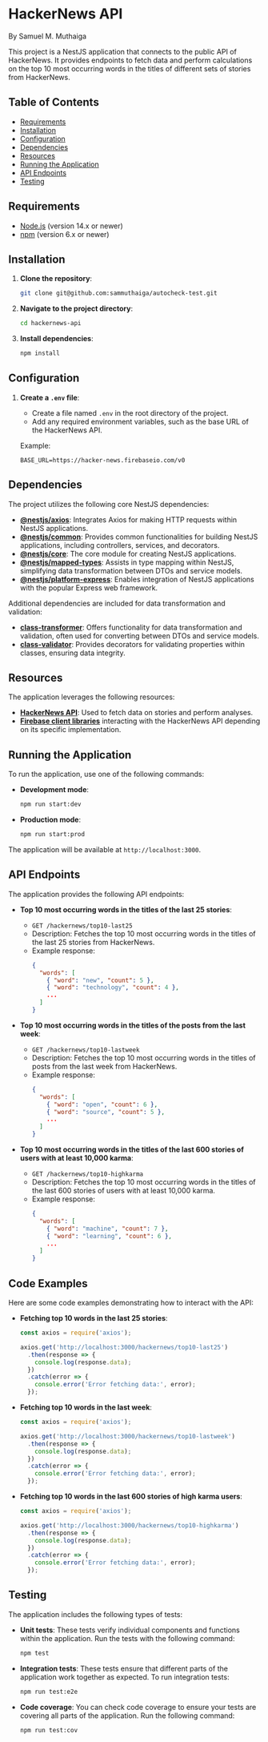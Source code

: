 # HackerNews API

By Samuel M. Muthaiga

This project is a NestJS application that connects to the public API of HackerNews. It provides endpoints to fetch data and perform calculations on the top 10 most occurring words in the titles of different sets of stories from HackerNews.

## Table of Contents

- [Requirements](#requirements)
- [Installation](#installation)
- [Configuration](#configuration)
- [Dependencies](#dependencies)
- [Resources](#resources)
- [Running the Application](#running-the-application)
- [API Endpoints](#api-endpoints)
- [Testing](#testing)


## Requirements

- [Node.js](https://nodejs.org/) (version 14.x or newer)
- [npm](https://www.npmjs.com/) (version 6.x or newer)

## Installation

1. **Clone the repository**:

    ```bash
    git clone git@github.com:sammuthaiga/autocheck-test.git
    ```

2. **Navigate to the project directory**:

    ```bash
    cd hackernews-api
    ```

3. **Install dependencies**:

    ```bash
    npm install
    ```

## Configuration

1. **Create a `.env` file**:

    - Create a file named `.env` in the root directory of the project.
    - Add any required environment variables, such as the base URL of the HackerNews API.

    Example:

    ```plaintext
    BASE_URL=https://hacker-news.firebaseio.com/v0
    ```

## Dependencies

The project utilizes the following core NestJS dependencies:

- **[@nestjs/axios](https://www.npmjs.com/package/@nestjs/axios)**: Integrates Axios for making HTTP requests within NestJS applications.
- **[@nestjs/common](https://www.npmjs.com/package/@nestjs/common)**: Provides common functionalities for building NestJS applications, including controllers, services, and decorators.
- **[@nestjs/core](https://www.npmjs.com/package/@nestjs/core)**: The core module for creating NestJS applications.
- **[@nestjs/mapped-types](https://www.npmjs.com/package/@nestjs/mapped-types)**: Assists in type mapping within NestJS, simplifying data transformation between DTOs and service models.
- **[@nestjs/platform-express](https://www.npmjs.com/package/@nestjs/platform-express)**: Enables integration of NestJS applications with the popular Express web framework.

Additional dependencies are included for data transformation and validation:

- **[class-transformer](https://www.npmjs.com/package/class-transformer)**: Offers functionality for data transformation and validation, often used for converting between DTOs and service models.
- **[class-validator](https://www.npmjs.com/package/class-validator)**: Provides decorators for validating properties within classes, ensuring data integrity.

## Resources

The application leverages the following resources:

- **[HackerNews API](https://github.com/HackerNews/API)**: Used to fetch data on stories and perform analyses.
- **[Firebase client libraries](https://firebase.google.com/docs/web/setup)** interacting with the HackerNews API depending on its specific implementation.

## Running the Application

To run the application, use one of the following commands:

- **Development mode**:

    ```bash
    npm run start:dev
    ```

- **Production mode**:

    ```bash
    npm run start:prod
    ```

The application will be available at `http://localhost:3000`.


## API Endpoints

The application provides the following API endpoints:

- **Top 10 most occurring words in the titles of the last 25 stories**:
    - `GET /hackernews/top10-last25`
    - Description: Fetches the top 10 most occurring words in the titles of the last 25 stories from HackerNews.
    - Example response:
        ```json
        {
          "words": [
            { "word": "new", "count": 5 },
            { "word": "technology", "count": 4 },
            ...
          ]
        }
        ```

- **Top 10 most occurring words in the titles of the posts from the last week**:
    - `GET /hackernews/top10-lastweek`
    - Description: Fetches the top 10 most occurring words in the titles of posts from the last week from HackerNews.
    - Example response:
        ```json
        {
          "words": [
            { "word": "open", "count": 6 },
            { "word": "source", "count": 5 },
            ...
          ]
        }
        ```

- **Top 10 most occurring words in the titles of the last 600 stories of users with at least 10,000 karma**:
    - `GET /hackernews/top10-highkarma`
    - Description: Fetches the top 10 most occurring words in the titles of the last 600 stories of users with at least 10,000 karma.
    - Example response:
        ```json
        {
          "words": [
            { "word": "machine", "count": 7 },
            { "word": "learning", "count": 6 },
            ...
          ]
        }
        ```

## Code Examples

Here are some code examples demonstrating how to interact with the API:

- **Fetching top 10 words in the last 25 stories**:

    ```javascript
    const axios = require('axios');

    axios.get('http://localhost:3000/hackernews/top10-last25')
      .then(response => {
        console.log(response.data);
      })
      .catch(error => {
        console.error('Error fetching data:', error);
      });
    ```

- **Fetching top 10 words in the last week**:

    ```javascript
    const axios = require('axios');

    axios.get('http://localhost:3000/hackernews/top10-lastweek')
      .then(response => {
        console.log(response.data);
      })
      .catch(error => {
        console.error('Error fetching data:', error);
      });
    ```

- **Fetching top 10 words in the last 600 stories of high karma users**:

    ```javascript
    const axios = require('axios');

    axios.get('http://localhost:3000/hackernews/top10-highkarma')
      .then(response => {
        console.log(response.data);
      })
      .catch(error => {
        console.error('Error fetching data:', error);
      });
    ```

## Testing

The application includes the following types of tests:

- **Unit tests**: These tests verify individual components and functions within the application. Run the tests with the following command:

    ```bash
    npm test
    ```

- **Integration tests**: These tests ensure that different parts of the application work together as expected. To run integration tests:

    ```bash
    npm run test:e2e
    ```

- **Code coverage**: You can check code coverage to ensure your tests are covering all parts of the application. Run the following command:

    ```bash
    npm run test:cov
    ```


